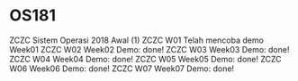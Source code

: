 # OS181
ZCZC Sistem Operasi 2018 Awal (1)
ZCZC W01 Telah mencoba demo Week01
ZCZC W02 Week02 Demo: done!
ZCZC W03 Week03 Demo: done!
ZCZC W04 Week04 Demo: done!
ZCZC W05 Week05 Demo: done!
ZCZC W06 Week06 Demo: done!
ZCZC W07 Week07 Demo: done!
